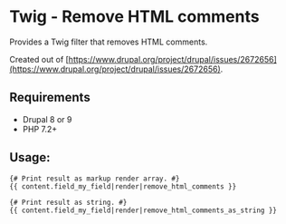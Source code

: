 # Twig - Remove HTML comments

Provides a Twig filter that removes HTML comments.

Created out of [https://www.drupal.org/project/drupal/issues/2672656](https://www.drupal.org/project/drupal/issues/2672656).

## Requirements
* Drupal 8 or 9
* PHP 7.2+

## Usage:
```twig
{# Print result as markup render array. #}
{{ content.field_my_field|render|remove_html_comments }}

{# Print result as string. #}
{{ content.field_my_field|render|remove_html_comments_as_string }}
```
